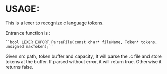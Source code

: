 # USAGE:
  This is a lexer to recognize c language tokens.
  
  Entrance function is :
  
    ``bool LEXER_EXPORT ParseFile(const char* fileName, Token* tokens, unsigned maxToken);``
    
  Given src path, token buffer and capacity, It will parse the .c file and store tokens at the buffer.
  If parsed without error, it will return true. Otherwise it returns false.